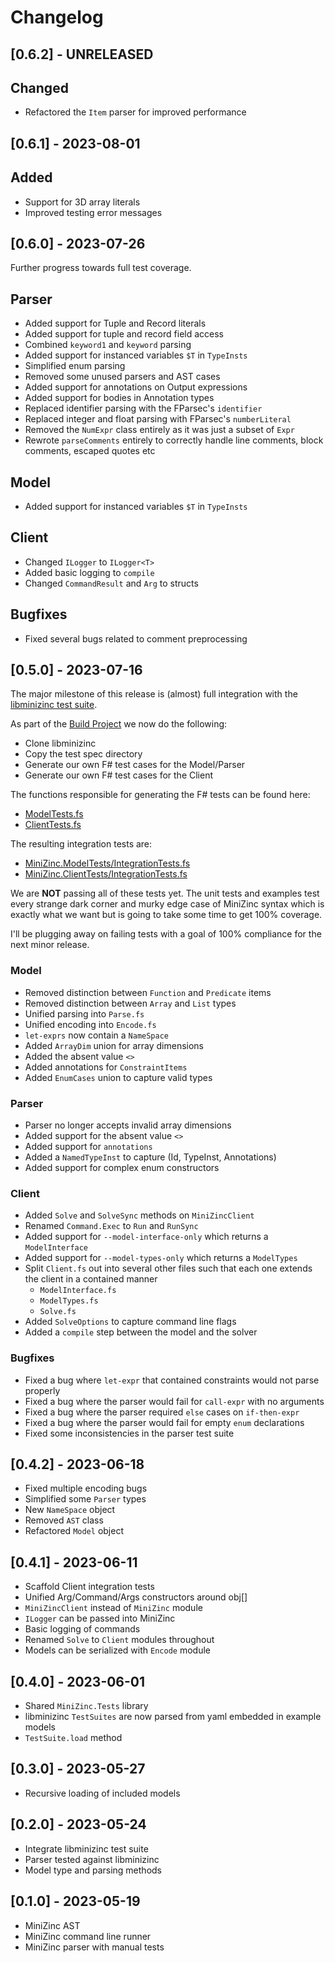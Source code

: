 # Changelog

## [0.6.2] - UNRELEASED

## Changed
- Refactored the `Item` parser for improved performance


## [0.6.1] - 2023-08-01

## Added
- Support for 3D array literals
- Improved testing error messages
 
## [0.6.0] - 2023-07-26

Further progress towards full test coverage.

## Parser
- Added support for Tuple and Record literals
- Added support for tuple and record field access
- Combined `keyword1` and `keyword` parsing
- Added support for instanced variables `$T` in `TypeInsts`
- Simplified enum parsing
- Removed some unused parsers and AST cases
- Added support for annotations on Output expressions
- Added support for bodies in Annotation types
- Replaced identifier parsing with the FParsec's `identifier`
- Replaced integer and float parsing with FParsec's `numberLiteral`
- Removed the `NumExpr` class entirely as it was just a subset of `Expr`
- Rewrote `parseComments` entirely to correctly handle line comments, block comments, escaped quotes etc

## Model
- Added support for instanced variables `$T` in `TypeInsts`
 
## Client
- Changed `ILogger` to `ILogger<T>`
- Added basic logging to `compile`
- Changed `CommandResult` and `Arg` to structs

## Bugfixes
- Fixed several bugs related to comment preprocessing


## [0.5.0] - 2023-07-16

The major milestone of this release is (almost) full integration with the [libminizinc test suite](https://github.com/MiniZinc/libminizinc/tree/master/tests/spec).

As part of the [Build Project](./build/build.fsproj) we now do the following:
- Clone libminizinc
- Copy the test spec directory
- Generate our own F# test cases for the Model/Parser
- Generate our own F# test cases for the Client

The functions responsible for generating the F# tests can be found here:
- [ModelTests.fs](./build/ModelTests.fs)
- [ClientTests.fs](./build/ClientTests.fs)

The resulting integration tests are:
- [MiniZinc.ModelTests/IntegrationTests.fs](./tests/MiniZinc.ModelTests/IntegrationTests.fs)
- [MiniZinc.ClientTests/IntegrationTests.fs](./tests/MiniZinc.ClientTests/IntegrationTests.fs)

We are **NOT** passing all of these tests yet.  The unit tests and examples test every strange dark corner and 
murky edge case of MiniZinc syntax which is exactly what we want but is going to take some time to get
100% coverage. 

I'll be plugging away on failing tests with a goal of 100% compliance for the next minor release. 


### Model
- Removed distinction between `Function` and `Predicate` items
- Removed distinction between `Array` and `List` types
- Unified parsing into `Parse.fs`
- Unified encoding into `Encode.fs`
- `let-exprs` now contain a `NameSpace`
- Added `ArrayDim` union for array dimensions
- Added the absent value `<>`
- Added annotations for `ConstraintItems`
- Added `EnumCases` union to capture valid types

### Parser
- Parser no longer accepts invalid array dimensions
- Added support for the absent value `<>`
- Added support for `annotations`
- Added a `NamedTypeInst` to capture (Id, TypeInst, Annotations)
- Added support for complex enum constructors

### Client
- Added `Solve` and `SolveSync` methods on `MiniZincClient`
- Renamed `Command.Exec` to `Run` and `RunSync`
- Added support for `--model-interface-only` which returns a `ModelInterface`
- Added support for `--model-types-only` which returns a `ModelTypes`
- Split `Client.fs` out into several other files such that each one extends the client in a contained manner
  - `ModelInterface.fs`
  - `ModelTypes.fs`
  - `Solve.fs`
- Added `SolveOptions` to capture command line flags
- Added a `compile` step between the model and the solver

### Bugfixes
- Fixed a bug where `let-expr` that contained constraints would not parse properly
- Fixed a bug where the parser would fail for `call-expr` with no arguments
- Fixed a bug where the parser required `else` cases on `if-then-expr`
- Fixed a bug where the parser would fail for empty `enum` declarations
- Fixed some inconsistencies in the parser test suite

## [0.4.2] - 2023-06-18
- Fixed multiple encoding bugs
- Simplified some `Parser` types
- New `NameSpace` object
- Removed `AST` class
- Refactored `Model` object

## [0.4.1] - 2023-06-11
- Scaffold Client integration tests
- Unified Arg/Command/Args constructors around obj[]
- `MiniZincClient` instead of `MiniZinc` module
- `ILogger` can be passed into MiniZinc
- Basic logging of commands
- Renamed `Solve` to `Client` modules throughout
- Models can be serialized with `Encode` module

## [0.4.0] - 2023-06-01
- Shared `MiniZinc.Tests` library
- libminizinc `TestSuites` are now parsed from yaml embedded in example models
- `TestSuite.load` method

## [0.3.0] - 2023-05-27
- Recursive loading of included models
 
## [0.2.0] - 2023-05-24
- Integrate libminizinc test suite 
- Parser tested against libminizinc
- Model type and parsing methods

## [0.1.0] - 2023-05-19 
- MiniZinc AST
- MiniZinc command line runner
- MiniZinc parser with manual tests